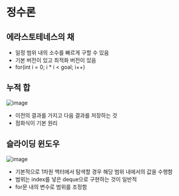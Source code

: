 # 정수론

## 에라스토테네스의 채
- 일정 범위 내의 소수를 빠르게 구할 수 있음
- 기본 버전이 있고 최적화 버전이 있음
- for(int i = 0; i * i < goal; i++)

## 누적 합

![image](https://github.com/user-attachments/assets/c2664db9-35a4-45ed-962b-05c319684644)

- 이전의 결과를 가지고 다음 결과를 저장하는 것
- 점화식이 기본 원리

## 슬라이딩 윈도우

![image](https://github.com/user-attachments/assets/af28f3ce-6269-43b2-a0fa-9d3dbab93c4d)
- 기본적으로 1차원 백터에서 탐색할 경우 해당 범위 내에서의 값을 수행함
- 범위는 index를 넣은 deque으로 구현하는 것이 일반적
- for문 내의 변수로 범위를 조정함
